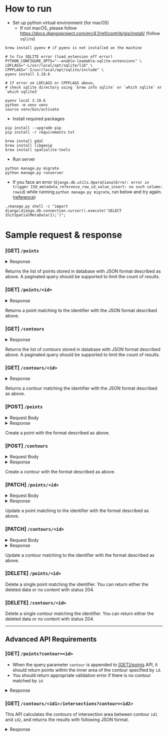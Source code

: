 # How to run

- Set up python virtual environment (for macOS)
  - If not macOS, please follow https://docs.djangoproject.com/en/4.1/ref/contrib/gis/install/ (follow `sqlite`)

```shell
brew install pyenv # if pyenv is not installed on the machine

# to fix SQLITE error (load_extension off error)
PYTHON_CONFIGURE_OPTS="--enable-loadable-sqlite-extensions" \
LDFLAGS="-L/usr/local/opt/sqlite/lib" \
CPPFLAGS="-I/usr/local/opt/sqlite/include" \
pyenv install 3.10.6

# If error on LDFLAGS or CPPFLAGS above,
# check sqlite directory using `brew info sqlite` or `which sqlite` or `which sqlite3`

pyenv local 3.10.6
python -m venv venv
source venv/bin/activate
```

- Install required packages
```shell
pip install --upgrade pip
pip install -r requirements.txt

brew install gdal
brew install libgeoip
brew install spatialite-tools
```

- Run server
```shell
python manage.py migrate
python manage.py runserver
```

- If you face an error (`django.db.utils.OperationalError: error in trigger ISO_metadata_reference_row_id_value_insert: no such column: rowid`) while running `python manage.py migrate`, run below and try again. ([reference](https://code.djangoproject.com/ticket/32935))

```shell
./manage.py shell -c "import django;django.db.connection.cursor().execute('SELECT InitSpatialMetaData(1);')";
```

# Sample request & response

### [GET] `/points`

</a>

<details><summary>Response</summary>

```json
{
    "count": 2,
    "next": null,
    "previous": null,
    "results": [
        {
            "id": 1,
            "data": {
                "type": "Point",
                "coordinates": [
                    9.999,
                    9.999
                ]
            }
        },
        {
            "id": 2,
            "data": {
                "type": "Point",
                "coordinates": [
                    1.0,
                    2.0
                ]
            }
        }
    ]
}
```
</details>

Returns the list of points stored in database with JSON format described as above.
A paginated query should be supported to limit the count of results.

### [GET] `/points/<id>`

<details><summary>Response</summary>

```json
{
    "id": 1,
    "data": {
        "type": "Point",
        "coordinates": [
            9.999,
            9.999
        ]
    }
}
```
</details>

Returns a point matching to the identifier with the JSON format described above.

<a name="/contours">

### [GET] `/contours`

</a>

<details><summary>Response</summary>

```json
{
    "count": 2,
    "next": null,
    "previous": null,
    "results": [
        {
            "id": 1,
            "data": {
                "type": "Polygon",
                "coordinates": [
                    [
                        [
                            1.0,
                            2.0
                        ],
                        [
                            -5.0,
                            2.0
                        ],
                        [
                            -5.0,
                            -5.0
                        ],
                        [
                            2.0,
                            -5.0
                        ],
                        [
                            2.0,
                            1.0
                        ],
                        [
                            0.0,
                            -1.0
                        ],
                        [
                            -1.0,
                            0.0
                        ],
                        [
                            1.0,
                            2.0
                        ]
                    ]
                ]
            }
        },
        {
            "id": 2,
            "data": {
                "type": "Polygon",
                "coordinates": [
                    [
                        [
                            0.0,
                            0.0
                        ],
                        [
                            10.0,
                            0.0
                        ],
                        [
                            10.0,
                            10.0
                        ],
                        [
                            0.0,
                            10.0
                        ],
                        [
                            0.0,
                            0.0
                        ]
                    ]
                ]
            }
        }
    ]
}
```
</details>

Returns the list of contours stored in database with JSON format described above.
A paginated query should be supported to limit the count of results.

### [GET] `/contours/<id>`

<details><summary>Response</summary>

```json
{
    "id": 1,
    "data": {
        "type": "Polygon",
        "coordinates": [
            [
                [
                    1.0,
                    2.0
                ],
                [
                    -5.0,
                    2.0
                ],
                [
                    -5.0,
                    -5.0
                ],
                [
                    2.0,
                    -5.0
                ],
                [
                    2.0,
                    1.0
                ],
                [
                    0.0,
                    -1.0
                ],
                [
                    -1.0,
                    0.0
                ],
                [
                    1.0,
                    2.0
                ]
            ]
        ]
    }
}
```
</details>

Returns a contour matching the identifier with the JSON format described as above.

### [POST] `/points`

<details><summary>Request Body</summary>

```json
{
  "data": {
    "type": "Point",
    "coordinates": [1, 2]
  }
}
```
</details>

<details><summary>Response</summary>

```json
{
    "id": 3,
    "data": {
        "type": "Point",
        "coordinates": [
            1.0,
            2.0
        ]
    }
}
```
</details>

Create a point with the format described as above.

### [POST] `/contours`

<details><summary>Request Body</summary>

```json
{
  "data": {
    "type": "Polygon",
    "coordinates": [
        [
            [0,0], [10,0], [10,10], [0,10], [0,0]
        ]
    ]
  }
}
```
</details>

<details><summary>Response</summary>

```json
{
    "id": 2,
    "data": {
        "type": "Polygon",
        "coordinates": [
            [
                [
                    0.0,
                    0.0
                ],
                [
                    10.0,
                    0.0
                ],
                [
                    10.0,
                    10.0
                ],
                [
                    0.0,
                    10.0
                ],
                [
                    0.0,
                    0.0
                ]
            ]
        ]
    }
}
```
</details>

Create a contour with the format described as above.

### [PATCH] `/points/<id>`

<details><summary>Request Body</summary>

```json
{
  "data": {
    "type": "Point",
    "coordinates": [2, 4]
  }
}
```
</details>

<details><summary>Response</summary>

```json
{
    "id": 3,
    "data": {
        "type": "Point",
        "coordinates": [
            2.0,
            4.0
        ]
    }
}
```
</details>

Update a point matching to the identifier with the format described as above.

### [PATCH] `/contours/<id>`

<details><summary>Request Body</summary>

```json
{
  "data": {
    "type": "Polygon",
    "coordinates": [
        [
            [0,0], [1,1], [3,0], [0,0]
        ]
    ]
  }
}
```
</details>

<details><summary>Response</summary>

```json
{
    "id": 3,
    "data": {
        "type": "Polygon",
        "coordinates": [
            [
                [
                    0.0,
                    0.0
                ],
                [
                    1.0,
                    1.0
                ],
                [
                    3.0,
                    0.0
                ],
                [
                    0.0,
                    0.0
                ]
            ]
        ]
    }
}
```
</details>

Update a contour matching to the identifier with the format described as above.

### [DELETE] `/points/<id>`

Delete a single point matching the identifier. You can return either the deleted data or no content with status 204.

### [DELETE] `/contours/<id>`

Delete a single contour matching the identifier. You can return either the deleted data or no content with status 204.

---

## Advanced API Requirements

### [GET] `/points?contour=<id>`

  - When the query parameter `contour` is appended to [[GET]/points](#/points) API, it should return points within the inner area of the contour specified by `id`.
  - You should return appropriate validation error if there is no contour matched by `id`.

<details><summary>Response</summary>

```json
{
    "count": 2,
    "next": null,
    "previous": null,
    "results": [
        {
            "id": 1,
            "data": {
                "type": "Point",
                "coordinates": [
                    9.999,
                    9.999
                ]
            }
        },
        {
            "id": 3,
            "data": {
                "type": "Point",
                "coordinates": [
                    2.0,
                    4.0
                ]
            }
        }
    ]
}
```
</details>

### [GET] `/contours/<id1>/intersections?contour=<id2>`

This API calculates the contours of intersection area between contour `id1` and `id2`, and returns the results with following JSON format.

<details><summary>Response</summary>

Example 1

```json
{
    "type": "MultiPolygon",
    "coordinates": [
        [
            [
                [
                    1.0,
                    2.0
                ],
                [
                    0.0,
                    1.0
                ],
                [
                    0.0,
                    2.0
                ],
                [
                    1.0,
                    2.0
                ]
            ]
        ],
        [
            [
                [
                    2.0,
                    1.0
                ],
                [
                    2.0,
                    0.0
                ],
                [
                    1.0,
                    0.0
                ],
                [
                    2.0,
                    1.0
                ]
            ]
        ]
    ]
}
```

Example 2
```json
{
    "type": "Polygon",
    "coordinates": [
        [
            [
                0.0,
                0.0
            ],
            [
                0.0,
                5.0
            ],
            [
                5.0,
                5.0
            ],
            [
                5.0,
                0.0
            ],
            [
                0.0,
                0.0
            ]
        ]
    ]
}
```

</details>

